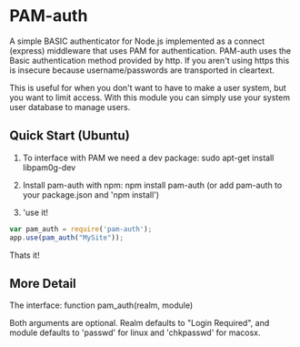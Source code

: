 PAM-auth
=======
A simple BASIC authenticator for Node.js implemented as a connect (express) middleware that uses PAM for authentication. PAM-auth uses the Basic authentication method provided by http.  If you aren't using https this is insecure because username/passwords are transported in cleartext.  

This is useful for when you don't want to have to make a user system, but you want to limit access.  With this module you can simply use your system user database to manage users.  

Quick Start (Ubuntu)
-----------
1) To interface with PAM we need a dev package:
   sudo apt-get install libpam0g-dev

2) Install pam-auth with npm:
   npm install pam-auth
   (or add pam-auth to your package.json and 'npm install')

3) 'use it!
```javascript
var pam_auth = require('pam-auth');
app.use(pam_auth("MySite"));
```

Thats it!

More Detail
-----
The interface:
   function pam_auth(realm, module)

Both arguments are optional.  Realm defaults to "Login Required", and module defaults to 'passwd' for linux and 'chkpasswd' for macosx.  


